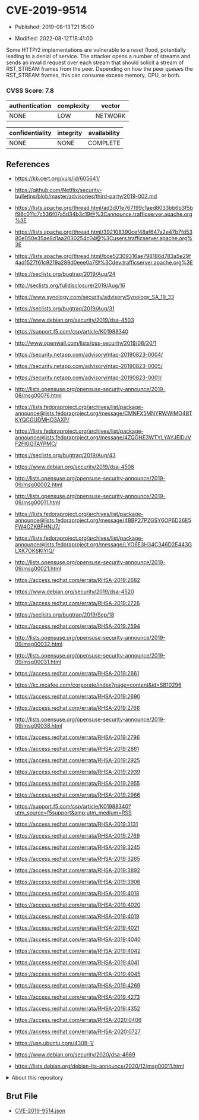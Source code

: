 # CVE-2019-9514

- Published: 2019-08-13T21:15:00

- Modified: 2022-08-12T18:41:00

Some HTTP/2 implementations are vulnerable to a reset flood, potentially leading to a denial of service. The attacker opens a number of streams and sends an invalid request over each stream that should solicit a stream of RST_STREAM frames from the peer. Depending on how the peer queues the RST_STREAM frames, this can consume excess memory, CPU, or both.

### CVSS Score: **7.8**

| authentication | complexity | vector |
| --- | --- | --- |
| NONE | LOW | NETWORK |

| confidentiality | integrity | availability |
| --- | --- | --- |
| NONE | NONE | COMPLETE |

## References

* https://kb.cert.org/vuls/id/605641/

* https://github.com/Netflix/security-bulletins/blob/master/advisories/third-party/2019-002.md

* https://lists.apache.org/thread.html/ad3d01e767199c1aed8033bb6b3f5bf98c011c7c536f07a5d34b3c19@%3Cannounce.trafficserver.apache.org%3E

* https://lists.apache.org/thread.html/392108390cef48af647a2e47b7fd5380e050e35ae8d1aa2030254c04@%3Cusers.trafficserver.apache.org%3E

* https://lists.apache.org/thread.html/bde52309316ae798186d783a5e29f4ad1527f61c9219a289d0eee0a7@%3Cdev.trafficserver.apache.org%3E

* https://seclists.org/bugtraq/2019/Aug/24

* http://seclists.org/fulldisclosure/2019/Aug/16

* https://www.synology.com/security/advisory/Synology_SA_19_33

* https://seclists.org/bugtraq/2019/Aug/31

* https://www.debian.org/security/2019/dsa-4503

* https://support.f5.com/csp/article/K01988340

* http://www.openwall.com/lists/oss-security/2019/08/20/1

* https://security.netapp.com/advisory/ntap-20190823-0004/

* https://security.netapp.com/advisory/ntap-20190823-0005/

* https://security.netapp.com/advisory/ntap-20190823-0001/

* http://lists.opensuse.org/opensuse-security-announce/2019-08/msg00076.html

* https://lists.fedoraproject.org/archives/list/package-announce@lists.fedoraproject.org/message/CMNFX5MNYRWWIMO4BTKYQCGUDMHO3AXP/

* https://lists.fedoraproject.org/archives/list/package-announce@lists.fedoraproject.org/message/4ZQGHE3WTYLYAYJEIDJVF2FIGQTAYPMC/

* https://seclists.org/bugtraq/2019/Aug/43

* https://www.debian.org/security/2019/dsa-4508

* http://lists.opensuse.org/opensuse-security-announce/2019-09/msg00002.html

* http://lists.opensuse.org/opensuse-security-announce/2019-09/msg00011.html

* https://lists.fedoraproject.org/archives/list/package-announce@lists.fedoraproject.org/message/4BBP27PZGSY6OP6D26E5FW4GZKBFHNU7/

* https://lists.fedoraproject.org/archives/list/package-announce@lists.fedoraproject.org/message/LYO6E3H34C346D2E443GLXK7OK6KIYIQ/

* http://lists.opensuse.org/opensuse-security-announce/2019-09/msg00021.html

* https://access.redhat.com/errata/RHSA-2019:2682

* https://www.debian.org/security/2019/dsa-4520

* https://access.redhat.com/errata/RHSA-2019:2726

* https://seclists.org/bugtraq/2019/Sep/18

* https://access.redhat.com/errata/RHSA-2019:2594

* http://lists.opensuse.org/opensuse-security-announce/2019-09/msg00032.html

* http://lists.opensuse.org/opensuse-security-announce/2019-09/msg00031.html

* https://access.redhat.com/errata/RHSA-2019:2661

* https://kc.mcafee.com/corporate/index?page=content&id=SB10296

* https://access.redhat.com/errata/RHSA-2019:2690

* https://access.redhat.com/errata/RHSA-2019:2766

* http://lists.opensuse.org/opensuse-security-announce/2019-09/msg00038.html

* https://access.redhat.com/errata/RHSA-2019:2796

* https://access.redhat.com/errata/RHSA-2019:2861

* https://access.redhat.com/errata/RHSA-2019:2925

* https://access.redhat.com/errata/RHSA-2019:2939

* https://access.redhat.com/errata/RHSA-2019:2955

* https://access.redhat.com/errata/RHSA-2019:2966

* https://support.f5.com/csp/article/K01988340?utm_source=f5support&amp;utm_medium=RSS

* https://access.redhat.com/errata/RHSA-2019:3131

* https://access.redhat.com/errata/RHSA-2019:2769

* https://access.redhat.com/errata/RHSA-2019:3245

* https://access.redhat.com/errata/RHSA-2019:3265

* https://access.redhat.com/errata/RHSA-2019:3892

* https://access.redhat.com/errata/RHSA-2019:3906

* https://access.redhat.com/errata/RHSA-2019:4018

* https://access.redhat.com/errata/RHSA-2019:4020

* https://access.redhat.com/errata/RHSA-2019:4019

* https://access.redhat.com/errata/RHSA-2019:4021

* https://access.redhat.com/errata/RHSA-2019:4040

* https://access.redhat.com/errata/RHSA-2019:4042

* https://access.redhat.com/errata/RHSA-2019:4041

* https://access.redhat.com/errata/RHSA-2019:4045

* https://access.redhat.com/errata/RHSA-2019:4269

* https://access.redhat.com/errata/RHSA-2019:4273

* https://access.redhat.com/errata/RHSA-2019:4352

* https://access.redhat.com/errata/RHSA-2020:0406

* https://access.redhat.com/errata/RHSA-2020:0727

* https://usn.ubuntu.com/4308-1/

* https://www.debian.org/security/2020/dsa-4669

* https://lists.debian.org/debian-lts-announce/2020/12/msg00011.html

<details>
<summary>About this repository</summary> 

  This repository is part of the project [Live Hack CVE](https://github.com/Live-Hack-CVE). Main website can be found [www.live-hack.org](https://www.live-hack.org) 
  
  Made by [Sn0wAlice](https://github.com/Sn0wAlice) for the people that care about security and need to have a feed of the latest CVEs. Hope you enjoy it, don't forget to star the repo and follow me on [Twitter](https://twitter.com/Sn0wAlice) and [Github](https://github.com/Sn0wAlice). And that is my [personnal website](https://www.alice-snow.me/)

  - [Home Page](https://github.com/Live-Hack-CVE)
  - [Framework](https://github.com/Live-Hack-CVE/cve-framework)
  - [CVE database](https://github.com/Live-Hack-CVE/full_database)
  - [Changelog](https://github.com/Live-Hack-CVE/Changelog)
</details>

## Brut File

* [CVE-2019-9514.json](https://raw.githubusercontent.com/Live-Hack-CVE/full_database/main/cves/2019/CVE-2019-9514.json)

